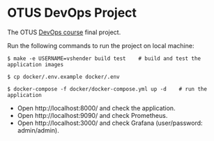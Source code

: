 # OTUS DevOps Project

The OTUS [DevOps course](https://otus.ru/lessons/devops-praktiki-i-instrumenty/) final project.

Run the following commands to run the project on local machine:
```
$ make -e USERNAME=vshender build test    # build and test the application images

$ cp docker/.env.example docker/.env

$ docker-compose -f docker/docker-compose.yml up -d    # run the application

```

- Open http://localhost:8000/ and check the application.
- Open http://localhost:9090/ and check Prometheus.
- Open http://localhost:3000/ and check Grafana (user/password: admin/admin).
